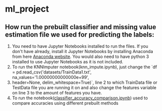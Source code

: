 # ml_project

## How run the prebuilt classifier and missing value estimation file we used for predicting the labels:
1. You need to have Jupyter Notebooks installed to run the files. If you don't have already, install it Jupyter Notebooks by installing Anaconda from here
[Anaconda website](https://www.anaconda.com/). You would also need to have python 3 installed to use Jupyter Notebooks as it is not included.
2. To run the KNNImputer notebook(knn_impute.ipynb), just change the `df = pd.read_csv('datasets/TrainData1.txt', na_values='1.00000000000000e+99', 
3. header=None, delim_whitespace=True)`, line 2 to which TrainData file or TestData file you are running it on and also change the features variable on line 3 to the amount of features you have.
3. To run the notebook([classifier_accuracy_comparison.ipynb](https://github.com/Arshad-Zaman/ml_project/blob/main/classifier_accuracy_comparison.ipynb)) used to compare accuracies using different prebuilt methods
